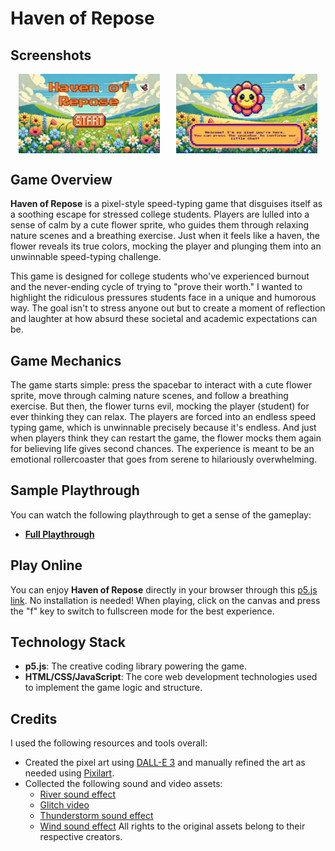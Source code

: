 # Haven of Repose

## Screenshots
<div style="display: flex; justify-content: space-around;">
  <img src="assets/screenshot1.png" alt="Game Screenshot1" style="width: 45%;"/>
  <img src="assets/screenshot2.png" alt="Game Screenshot2" style="width: 45%;"/>
</div>

## Game Overview
**Haven of Repose** is a pixel-style speed-typing game that disguises itself as a soothing escape for stressed college students. Players are lulled into a sense of calm by a cute flower sprite, who guides them through relaxing nature scenes and a breathing exercise. Just when it feels like a haven, the flower reveals its true colors, mocking the player and plunging them into an unwinnable speed-typing challenge.

This game is designed for college students who've experienced burnout and the never-ending cycle of trying to "prove their worth." I wanted to highlight the ridiculous pressures students face in a unique and humorous way. The goal isn't to stress anyone out but to create a moment of reflection and laughter at how absurd these societal and academic expectations can be.

## Game Mechanics
The game starts simple: press the spacebar to interact with a cute flower sprite, move through calming nature scenes, and follow a breathing exercise. But then, the flower turns evil, mocking the player (student) for ever thinking they can relax. The players are forced into an endless speed typing game, which is unwinnable precisely because it's endless. And just when players think they can restart the game, the flower mocks them again for believing life gives second chances. The experience is meant to be an emotional rollercoaster that goes from serene to hilariously overwhelming.

## Sample Playthrough
You can watch the following playthrough to get a sense of the gameplay:

- **[Full Playthrough](https://drive.google.com/file/d/1xe6OYSNfEaUwYPLK0-fWL8WH2RctseLV/view?usp=sharing)**

## Play Online

You can enjoy **Haven of Repose** directly in your browser through this [p5.js link](https://editor.p5js.org/sm10688/sketches/bYDK5KyE0). No installation is needed! When playing, click on the canvas and press the "f" key to switch to fullscreen mode for the best experience.

## Technology Stack

- **p5.js**: The creative coding library powering the game.
- **HTML/CSS/JavaScript**: The core web development technologies used to implement the game logic and structure.

## Credits
I used the following resources and tools overall:
- Created the pixel art using [DALL-E 3](https://openai.com/index/dall-e-3/) and manually refined the art as needed using [Pixilart](https://www.pixilart.com/).
- Collected the following sound and video assets:
  - [River sound effect](https://youtu.be/NSMqGOXulXw?si=HSlHrbYGB-q0NBBN)
  - [Glitch video](https://youtu.be/CYcbnFL2HS4?si=Zc5QZ3MQzxZoBwla)
  - [Thunderstorm sound effect](https://www.youtube.com/watch?v=_xsa__9uQvk&t=8s)
  - [Wind sound effect](https://youtu.be/-bYltbDJDVQ?si=h6TTm2LcboW7Hmav)
All rights to the original assets belong to their respective creators.

